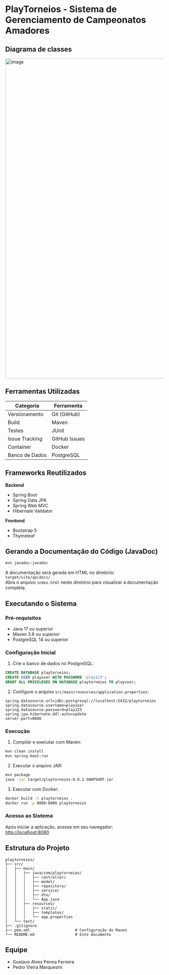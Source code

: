 # PlayTorneios - Sistema de Gerenciamento de Campeonatos Amadores
## Diagrama de classes
<img width="1415" height="1017" alt="image" src="https://github.com/user-attachments/assets/9ac2f6a9-bc5d-43f7-b3ee-200d66591030" alt="Diagrama de classes"/>


## Ferramentas Utilizadas
| Categoria          | Ferramenta          |
|--------------------|---------------------|
| Versionamento      | Git (GitHub)        |
| Build              | Maven               |
| Testes             | JUnit               |
| Issue Tracking     | GitHub Issues       |
| Container          | Docker              |
| Banco de Dados     | PostgreSQL          |
## Frameworks Reutilizados
**Backend**
- Spring Boot
- Spring Data JPA
- Spring Web MVC
- Hibernate Validator

**Frontend**
- Bootstrap 5  
- Thymeleaf

## Gerando a Documentação do Código (JavaDoc)
```bash
mvn javadoc:javadoc
```
A documentação será gerada em HTML no diretório:  
`target/site/apidocs/`  
Abra o arquivo `index.html` neste diretório para visualizar a documentação completa.

## Executando o Sistema
### Pré-requisitos
- Java 17 ou superior
- Maven 3.8 ou superior
- PostgreSQL 14 ou superior
### Configuração Inicial
1. Crie o banco de dados no PostgreSQL:
```sql
CREATE DATABASE playtorneios;
CREATE USER playuser WITH PASSWORD 'play123';
GRANT ALL PRIVILEGES ON DATABASE playtorneios TO playuser;
```
2. Configure o arquivo `src/main/resources/application.properties`:
```properties
spring.datasource.url=jdbc:postgresql://localhost:5432/playtorneios
spring.datasource.username=playuser
spring.datasource.password=play123
spring.jpa.hibernate.ddl-auto=update
server.port=8080
```
### Execução
1. Compilar e executar com Maven:
```bash
mvn clean install
mvn spring-boot:run
```
2. Executar o arquivo JAR:
```bash
mvn package
java -jar target/playtorneios-0.0.1-SNAPSHOT.jar
```
3. Executar com Docker:
```bash
docker build -t playtorneios .
docker run -p 8080:8080 playtorneios
```
### Acesso ao Sistema
Após iniciar a aplicação, acesse em seu navegador:  
[http://localhost:8080](http://localhost:8080)
## Estrutura do Projeto
```
playtorneios/
├── src/
│   ├── main/
│   │   ├── java/com/playtorneios/
│   │   │   ├── controller/    
│   │   │   ├── model/         
│   │   │   ├── repository/    
│   │   │   ├── service/       
│   │   │   ├── dto/           
│   │   │   └── App.java       
│   │   ├── resources/
│   │   │   ├── static/        
│   │   │   ├── templates/     
│   │   │   └── app.properties 
│   └── test/                  
├── .gitignore
├── pom.xml                    # Configuração do Maven
└── README.md                  # Este documento
```
## Equipe
- Gustavo Alves Penna Ferreira
- Pedro Vieira Marquesini
